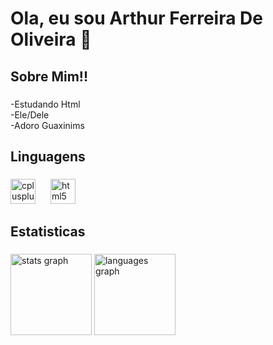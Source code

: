 <h1 align="left">Ola, eu sou Arthur Ferreira De Oliveira 🦝</h1>

###

<h2 align="left">Sobre Mim!!</h2>

###

<p align="left">-Estudando Html<br>-Ele/Dele<br>-Adoro Guaxinims</p>

###

<h2 align="left">Linguagens</h2>

###

<div align="left">
  <img src="https://img.shields.io/badge/C++-00599C?logo=cplusplus&logoColor=white&style=for-the-badge" height="40" alt="cplusplus logo"  />
  <img width="16" />
  <img src="https://img.shields.io/badge/HTML5-E34F26?logo=html5&logoColor=white&style=for-the-badge" height="40" alt="html5 logo"  />
</div>

###

<h2 align="left">Estatisticas</h2>

###

<div align="left">
  <img src="https://github-readme-stats.vercel.app/api?username=artholiveira&hide_title=false&hide_rank=false&show_icons=true&include_all_commits=true&count_private=true&disable_animations=false&theme=dark&locale=en&hide_border=false&order=1" height="130" alt="stats graph"  />
  <img src="https://github-readme-stats.vercel.app/api/top-langs?username=artholiveira&locale=en&hide_title=false&layout=compact&card_width=320&langs_count=5&theme=dark&hide_border=false&order=2" height="130" alt="languages graph"  />
</div>

###
